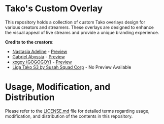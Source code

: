 # Tako's Custom Overlay

This repository holds a collection of custom Tako overlays design for various creators and streamers. These overlays are designed to enhance the visual appeal of live streams and provide a unique branding experience.

**Credits to the creators:**

- [Nastasia Adeline](https://tako.id/nastasiadeline) - [Preview](https://www.youtube.com/live/SyBkgA641bE?si=IDt64KVn1QW1rjnw&t=7705)
- [Gabriel Abyssia](https://tako.id/gabrielabyssia) - [Preview](https://www.youtube.com/live/IWvBrJhlFqU?si=vp_9dFypoJ4ofpha&t=4638)
- [xxgoy (GOGOGOY)](https://tako.id/xxgoy) - [Preview](https://www.youtube.com/live/dE3sWSxkKl0?si=qEOb7IhGeaXDtfsI&t=484)
- [Liga Tako S3 by Susah Squad Corp](https://tako.id/susahsquadcorp) - No Preview Available

# Usage, Modification, and Distribution

Please refer to the [LICENSE.md](./LICENSE.md) file for detailed terms regarding usage, modification, and distribution of the contents in this repository.
